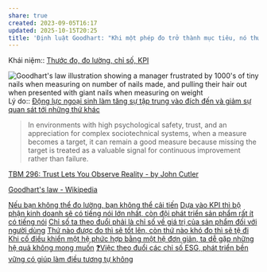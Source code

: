 ```yaml
---
share: true
created: 2023-09-05T16:17
updated: 2025-10-15T20:25
title: 'Định luật Goodhart: "Khi một phép đo trở thành mục tiêu, nó thường mất đi sự hiệu quả của nó"'
---
```

Khái niệm:: [Thước đo, đo lường, chỉ số, KPI](../../../%CE%9E%20Kh%C3%A1i%20ni%E1%BB%87m/Ph%C3%A1t%20tri%E1%BB%83n%20s%E1%BA%A3n%20ph%E1%BA%A9m,%20l%C3%AAn%20k%E1%BA%BF%20ho%E1%BA%A1ch,%20c%C3%B4ng%20vi%E1%BB%87c/Th%C6%B0%E1%BB%9Bc%20%C4%91o,%20%C4%91o%20l%C6%B0%E1%BB%9Dng,%20ch%E1%BB%89%20s%E1%BB%91,%20KPI.md)

![Goodhart's law illustration showing a manager frustrated by 1000's of tiny nails when measuring on number of nails made, and pulling their hair out when presented with giant nails when measuring on weight](https://sketchplanations.com/_next/image?url=https%3A%2F%2Fimages.prismic.io%2Fsketchplanations%2F68405664-64fc-4f4d-841b-fa27305c38bf_SP%2B535%2B-%2BGoodhart%2527s%2Blaw%2B-%2Brevised%2B-%2Blarge.png%3Fauto%3Dformat%2Ccompress&w=3840&q=75)
Lý do:: [Động lực ngoại sinh làm tăng sự tập trung vào đích đến và giảm sự quan sát tới những thứ khác](../../../Kinh%20t%E1%BA%BF.%20T%C3%A2m%20l%C3%BD%20h%E1%BB%8Dc%20qu%E1%BA%A3n%20l%C3%BD%20v%C3%A0%20lao%20%C4%91%E1%BB%99ng/T%C3%A2m%20l%C3%BD%20h%E1%BB%8Dc%20qu%E1%BA%A3n%20l%C3%BD%20v%C3%A0%20lao%20%C4%91%E1%BB%99ng/K%E1%BB%B9%20n%C4%83ng,%20%C4%91%E1%BB%99ng%20l%E1%BB%B1c/%C4%90%E1%BB%99ng%20l%E1%BB%B1c%20ngo%E1%BA%A1i%20sinh%20l%C3%A0m%20t%C4%83ng%20s%E1%BB%B1%20t%E1%BA%ADp%20trung%20v%C3%A0o%20%C4%91%C3%ADch%20%C4%91%E1%BA%BFn%20v%C3%A0%20gi%E1%BA%A3m%20s%E1%BB%B1%20quan%20s%C3%A1t%20t%E1%BB%9Bi%20nh%E1%BB%AFng%20th%E1%BB%A9%20kh%C3%A1c.md)

> In environments with high psychological safety, trust, and an appreciation for complex sociotechnical systems, when a measure becomes a target, it can remain a good measure because missing the target is treated as a valuable signal for continuous improvement rather than failure.

[TBM 296: Trust Lets You Observe Reality - by John Cutler](https://cutlefish.substack.com/p/tbm-296-trust-lets-you-observe-reality)

[Goodhart's law - Wikipedia](https://en.wikipedia.org/wiki/Goodhart's_law)

[Nếu bạn không thể đo lường, bạn không thể cải tiến](./N%E1%BA%BFu%20b%E1%BA%A1n%20kh%C3%B4ng%20th%E1%BB%83%20%C4%91o%20l%C6%B0%E1%BB%9Dng,%20b%E1%BA%A1n%20kh%C3%B4ng%20th%E1%BB%83%20c%E1%BA%A3i%20ti%E1%BA%BFn.md) 
[Dựa vào KPI thì bộ phận kinh doanh sẽ có tiếng nói lớn nhất, còn đội phát triển sản phẩm rất ít có tiếng nói](./D%E1%BB%B1a%20v%C3%A0o%20KPI%20th%C3%AC%20b%E1%BB%99%20ph%E1%BA%ADn%20kinh%20doanh%20s%E1%BA%BD%20c%C3%B3%20ti%E1%BA%BFng%20n%C3%B3i%20l%E1%BB%9Bn%20nh%E1%BA%A5t,%20c%C3%B2n%20%C4%91%E1%BB%99i%20ph%C3%A1t%20tri%E1%BB%83n%20s%E1%BA%A3n%20ph%E1%BA%A9m%20r%E1%BA%A5t%20%C3%ADt%20c%C3%B3%20ti%E1%BA%BFng%20n%C3%B3i.md)
[Chỉ số ta theo đuổi phải là chỉ số về giá trị của sản phẩm đối với người dùng](./Ch%E1%BB%89%20s%E1%BB%91%20ta%20theo%20%C4%91u%E1%BB%95i%20ph%E1%BA%A3i%20l%C3%A0%20ch%E1%BB%89%20s%E1%BB%91%20v%E1%BB%81%20gi%C3%A1%20tr%E1%BB%8B%20c%E1%BB%A7a%20s%E1%BA%A3n%20ph%E1%BA%A9m%20%C4%91%E1%BB%91i%20v%E1%BB%9Bi%20ng%C6%B0%E1%BB%9Di%20d%C3%B9ng.md)
[Thứ nào được đo thì sẽ tốt lên, còn thứ nào khó đo thì sẽ tệ đi](./Th%E1%BB%A9%20n%C3%A0o%20%C4%91%C6%B0%E1%BB%A3c%20%C4%91o%20th%C3%AC%20s%E1%BA%BD%20t%E1%BB%91t%20l%C3%AAn,%20c%C3%B2n%20th%E1%BB%A9%20n%C3%A0o%20kh%C3%B3%20%C4%91o%20th%C3%AC%20s%E1%BA%BD%20t%E1%BB%87%20%C4%91i.md)
[Khi cố điều khiển một hệ phức hợp bằng một hệ đơn giản, ta dễ gặp những hệ quả không mong muốn](../../../C%E1%BB%99ng%20%C4%91%E1%BB%93ng,%20h%E1%BB%87%20sinh%20th%C3%A1i,%20h%E1%BB%87%20ph%E1%BB%A9c%20h%E1%BB%A3p/H%E1%BB%87%20ph%E1%BB%A9c%20h%E1%BB%A3p/Khi%20c%E1%BB%91%20%C4%91i%E1%BB%81u%20khi%E1%BB%83n%20m%E1%BB%99t%20h%E1%BB%87%20ph%E1%BB%A9c%20h%E1%BB%A3p%20b%E1%BA%B1ng%20m%E1%BB%99t%20h%E1%BB%87%20%C4%91%C6%A1n%20gi%E1%BA%A3n,%20ta%20d%E1%BB%85%20g%E1%BA%B7p%20nh%E1%BB%AFng%20h%E1%BB%87%20qu%E1%BA%A3%20kh%C3%B4ng%20mong%20mu%E1%BB%91n.md)
[❓Việc theo đuổi các chỉ số ESG, phát triển bền vững có giúp làm điều tương tự không](./%E2%9D%93Vi%E1%BB%87c%20theo%20%C4%91u%E1%BB%95i%20c%C3%A1c%20ch%E1%BB%89%20s%E1%BB%91%20ESG,%20ph%C3%A1t%20tri%E1%BB%83n%20b%E1%BB%81n%20v%E1%BB%AFng%20c%C3%B3%20gi%C3%BAp%20l%C3%A0m%20%C4%91i%E1%BB%81u%20t%C6%B0%C6%A1ng%20t%E1%BB%B1%20kh%C3%B4ng.md)
